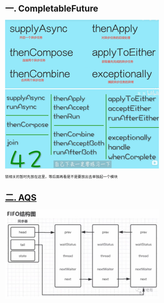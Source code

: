 
# 一. CompletableFuture
![CompletableFuture常用api](pic/CompletableFuture常用api.png)
![CompletableFuture常用api分类](pic/CompletableFuture常用api分类.png)  

`锁相关的暂时先放在这里，等后面再看是不是要放出去单独起一个模块`
# [二. AQS](src/main/java/com/zjut/study/thread/lock)
![AQS结构图](pic/AQS结构图.png)
